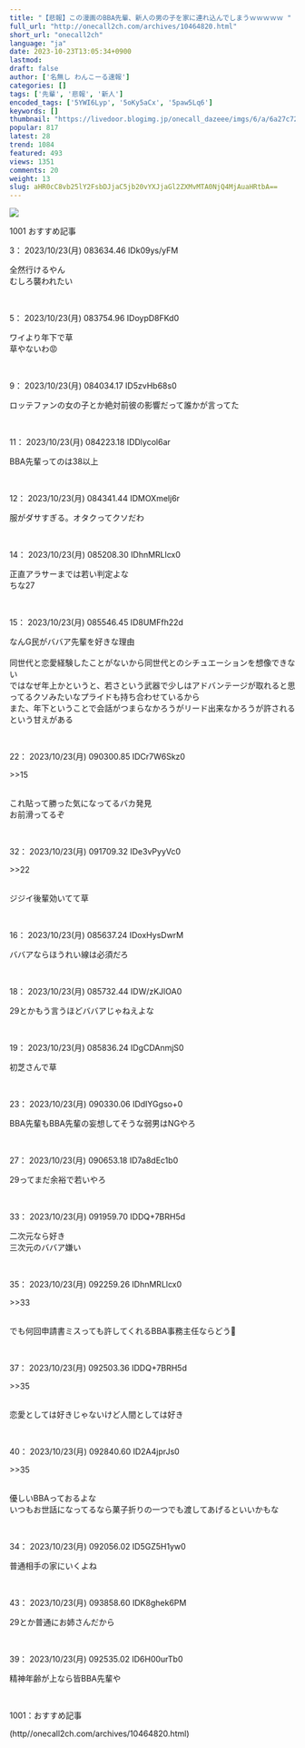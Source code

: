 ```yaml
---
title: "【悲報】この漫画のBBA先輩、新人の男の子を家に連れ込んでしまうｗｗｗｗｗ "
full_url: "http://onecall2ch.com/archives/10464820.html"
short_url: "onecall2ch"
language: "ja"
date: 2023-10-23T13:05:34+0900
lastmod: 
draft: false
author: ['名無し わんこーる速報']
categories: []
tags: ['先輩', '悲報', '新人']
encoded_tags: ['5YWI6Lyp', '5oKy5aCx', '5paw5Lq6']
keywords: []
thumbnail: "https://livedoor.blogimg.jp/onecall_dazeee/imgs/6/a/6a27c724-s.png"
popular: 817
latest: 28
trend: 1084
featured: 493
views: 1351
comments: 20
weight: 13
slug: aHR0cC8vb25lY2FsbDJjaC5jb20vYXJjaGl2ZXMvMTA0NjQ4MjAuaHRtbA==
---
```


![](https://livedoor.blogimg.jp/onecall_dazeee/imgs/6/a/6a27c724-s.png)

<div> <p class='name2'> 1001 おすすめ記事</p> <p class='name2'>3： 2023/10/23(月) 083634.46 IDk09ys/yFM</p><p class='onecall'> 全然行けるやん <br> むしろ襲われたい <br></p><br> <p class='name2'>5： 2023/10/23(月) 083754.96 IDoypD8FKd0</p><p class='onecall'> ワイより年下で草 <br> 草やないわ😡 <br></p><br> <p class='name2'>9： 2023/10/23(月) 084034.17 ID5zvHb68s0</p><p class='onecall'> ロッテファンの女の子とか絶対前彼の影響だって誰かが言ってた <br></p><br> <p class='name2'>11： 2023/10/23(月) 084223.18 IDDlycol6ar</p><p class='onecall'> BBA先輩ってのは38以上 <br></p><br> <p class='name2'>12： 2023/10/23(月) 084341.44 IDMOXmelj6r</p><p class='onecall'> 服がダサすぎる。オタクってクソだわ <br></p><br> <p class='name2'>14： 2023/10/23(月) 085208.30 IDhnMRLlcx0</p><p class='onecall'> 正直アラサーまでは若い判定よな <br> ちな27 <br></p><br> <p class='name2'>15： 2023/10/23(月) 085546.45 ID8UMFfh22d</p><p class='onecall'> なんG民がババア先輩を好きな理由 <br> <br> 同世代と恋愛経験したことがないから同世代とのシチュエーションを想像できない <br> ではなぜ年上かというと、若さという武器で少しはアドバンテージが取れると思ってるクソみたいなプライドも持ち合わせているから <br> また、年下ということで会話がつまらなかろうがリード出来なかろうが許されるという甘えがある <br></p><br> <p class='name2'>22： 2023/10/23(月) 090300.85 IDCr7W6Skz0</p><p class='onecall'> <p class='anchor'>>>15</p> <br> これ貼って勝った気になってるバカ発見 <br> お前滑ってるぞ <br></p><br> <p class='name2'>32： 2023/10/23(月) 091709.32 IDe3vPyyVc0</p><p class='onecall'> <p class='anchor'>>>22</p> <br> ジジイ後輩効いてて草 <br></p><br> <p class='name2'>16： 2023/10/23(月) 085637.24 IDoxHysDwrM</p><p class='onecall'> ババアならほうれい線は必須だろ <br></p><br> <p class='name2'>18： 2023/10/23(月) 085732.44 IDW/zKJlOA0</p><p class='onecall'> 29とかもう言うほどババアじゃねえよな <br></p><br> <p class='name2'>19： 2023/10/23(月) 085836.24 IDgCDAnmjS0</p><p class='onecall'> 初芝さんで草 <br></p><br> <p class='name2'>23： 2023/10/23(月) 090330.06 IDdIYGgso+0</p><p class='onecall'> BBA先輩もBBA先輩の妄想してそうな弱男はNGやろ <br></p><br> <p class='name2'>27： 2023/10/23(月) 090653.18 ID7a8dEc1b0</p><p class='onecall'> 29ってまだ余裕で若いやろ <br></p><br> <p class='name2'>33： 2023/10/23(月) 091959.70 IDDQ+7BRH5d</p><p class='onecall'> 二次元なら好き <br> 三次元のババア嫌い <br></p><br> <p class='name2'>35： 2023/10/23(月) 092259.26 IDhnMRLlcx0</p><p class='onecall'> <p class='anchor'>>>33</p> <br> でも何回申請書ミスっても許してくれるBBA事務主任ならどう🥺 <br></p><br> <p class='name2'>37： 2023/10/23(月) 092503.36 IDDQ+7BRH5d</p><p class='onecall'> <p class='anchor'>>>35</p> <br> 恋愛としては好きじゃないけど人間としては好き <br></p><br> <p class='name2'>40： 2023/10/23(月) 092840.60 ID2A4jprJs0</p><p class='onecall'> <p class='anchor'>>>35</p> <br> 優しいBBAっておるよな <br> いつもお世話になってるなら菓子折りの一つでも渡してあげるといいかもな <br></p><br> <p class='name2'>34： 2023/10/23(月) 092056.02 ID5GZ5H1yw0</p><p class='onecall'> 普通相手の家にいくよね <br></p><br> <p class='name2'>43： 2023/10/23(月) 093858.60 IDK8ghek6PM</p><p class='onecall'> 29とか普通にお姉さんだから <br></p><br> <p class='name2'>39： 2023/10/23(月) 092535.02 ID6H00urTb0</p><p class='onecall'> 精神年齢が上なら皆BBA先輩や <br></p><br> <p class='name2'>1001：おすすめ記事</p> </div>

(http//onecall2ch.com/archives/10464820.html)
